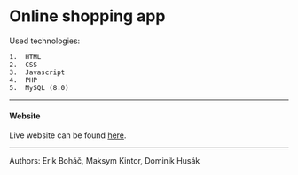 # Online shopping app

Used technologies:
```
1.  HTML
2.  CSS
3.  Javascript
4.  PHP
5.  MySQL (8.0)
```

---

#### Website
Live website can be found [here](http://www.erik-bohac.site).

---
Authors: Erik Boháč, Maksym Kintor, Dominik Husák
